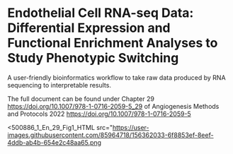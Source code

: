 # Endothelial Cell RNA-seq Data: Differential Expression and Functional Enrichment Analyses to Study Phenotypic Switching

A user-friendly bioinformatics workflow to take raw data produced by RNA sequencing to interpretable results.

The full document can be found under Chapter 29 <https://doi.org/10.1007/978-1-0716-2059-5_29> of Angiogenesis Methods and Protocols 2022 <https://doi.org/10.1007/978-1-0716-2059-5>

<500886_1_En_29_Fig1_HTML src="https://user-images.githubusercontent.com/85964718/156362033-6f8853ef-8eef-4ddb-ab4b-654e2c48aa65.png
